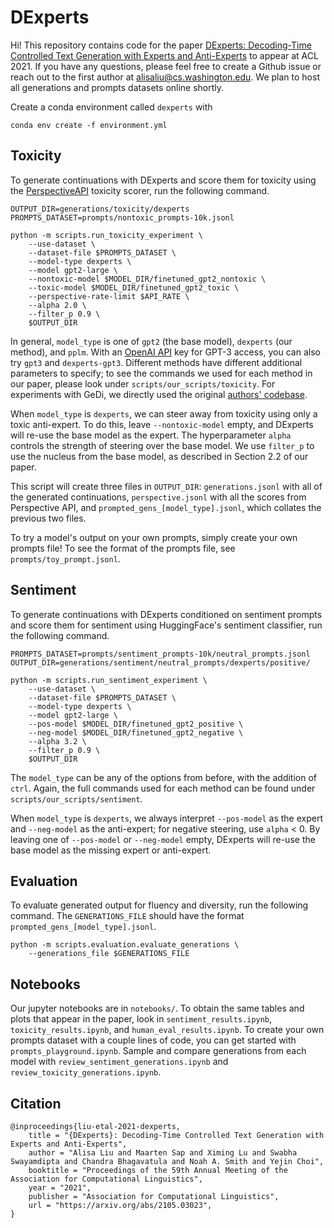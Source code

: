 # DExperts
Hi! This repository contains code for the paper [DExperts: Decoding-Time Controlled Text Generation with Experts and Anti-Experts](https://arxiv.org/abs/2105.03023) to appear at ACL 2021. If you have any questions, please feel free to create a Github issue or reach out to the first author at alisaliu@cs.washington.edu. We plan to host all generations and prompts datasets online shortly.

Create a conda environment called `dexperts` with
```
conda env create -f environment.yml
```

## Toxicity
To generate continuations with DExperts and score them for toxicity using the [PerspectiveAPI](https://github.com/conversationai/perspectiveapi) toxicity scorer, run the following command.
```
OUTPUT_DIR=generations/toxicity/dexperts
PROMPTS_DATASET=prompts/nontoxic_prompts-10k.jsonl

python -m scripts.run_toxicity_experiment \
    --use-dataset \
    --dataset-file $PROMPTS_DATASET \
    --model-type dexperts \
    --model gpt2-large \
    --nontoxic-model $MODEL_DIR/finetuned_gpt2_nontoxic \
    --toxic-model $MODEL_DIR/finetuned_gpt2_toxic \
    --perspective-rate-limit $API_RATE \
    --alpha 2.0 \
    --filter_p 0.9 \
    $OUTPUT_DIR
```

In general, `model_type` is one of `gpt2` (the base model), `dexperts` (our method), and `pplm`. With an [OpenAI API](https://beta.openai.com/) key for GPT-3 access, you can also try `gpt3` and `dexperts-gpt3`. Different methods have different additional parameters to specify; to see the commands we used for each method in our paper, please look under `scripts/our_scripts/toxicity`. For experiments with GeDi, we directly used the original [authors' codebase](https://github.com/salesforce/GeDi). 

When `model_type` is `dexperts`, we can steer away from toxicity using only a toxic anti-expert. To do this, leave `--nontoxic-model` empty, and DExperts will re-use the base model as the expert. The hyperparameter `alpha` controls the strength of steering over the base model. We use `filter_p` to use the nucleus from the base model, as described in Section 2.2 of our paper.

This script will create three files in `OUTPUT_DIR`: `generations.jsonl` with all of the generated continuations, `perspective.jsonl` with all the scores from Perspective API, and `prompted_gens_[model_type].jsonl`, which collates the previous two files.

To try a model's output on your own prompts, simply create your own prompts file! To see the format of the prompts file, see `prompts/toy_prompt.jsonl`.

## Sentiment
To generate continuations with DExperts conditioned on sentiment prompts and score them for sentiment using HuggingFace's sentiment classifier, run the following command.

```
PROMPTS_DATASET=prompts/sentiment_prompts-10k/neutral_prompts.jsonl
OUTPUT_DIR=generations/sentiment/neutral_prompts/dexperts/positive/

python -m scripts.run_sentiment_experiment \
    --use-dataset \
    --dataset-file $PROMPTS_DATASET \
    --model-type dexperts \
    --model gpt2-large \
    --pos-model $MODEL_DIR/finetuned_gpt2_positive \
    --neg-model $MODEL_DIR/finetuned_gpt2_negative \
    --alpha 3.2 \
    --filter_p 0.9 \
    $OUTPUT_DIR
```

The `model_type` can be any of the options from before, with the addition of `ctrl`. Again, the full commands used for each method can be found under `scripts/our_scripts/sentiment`.

When `model_type` is `dexperts`, we always interpret `--pos-model` as the expert and `--neg-model` as the anti-expert; for negative steering, use `alpha` < 0. By leaving one of `--pos-model` or `--neg-model` empty, DExperts will re-use the base model as the missing expert or anti-expert.

## Evaluation
To evaluate generated output for fluency and diversity, run the following command. The `GENERATIONS_FILE` should have the format `prompted_gens_[model_type].jsonl`.
```
python -m scripts.evaluation.evaluate_generations \
    --generations_file $GENERATIONS_FILE
```

## Notebooks
Our jupyter notebooks are in `notebooks/`. To obtain the same tables and plots that appear in the paper, look in `sentiment_results.ipynb`, `toxicity_results.ipynb`, and `human_eval_results.ipynb`. To create your own prompts dataset with a couple lines of code, you can get started with `prompts_playground.ipynb`. Sample and compare generations from each model with `review_sentiment_generations.ipynb` and `review_toxicity_generations.ipynb`. 

## Citation
```
@inproceedings{liu-etal-2021-dexperts,
    title = "{DExperts}: Decoding-Time Controlled Text Generation with Experts and Anti-Experts",
    author = "Alisa Liu and Maarten Sap and Ximing Lu and Swabha Swayamdipta and Chandra Bhagavatula and Noah A. Smith and Yejin Choi",
    booktitle = "Proceedings of the 59th Annual Meeting of the Association for Computational Linguistics",
    year = "2021",
    publisher = "Association for Computational Linguistics",
    url = "https://arxiv.org/abs/2105.03023",
}
```